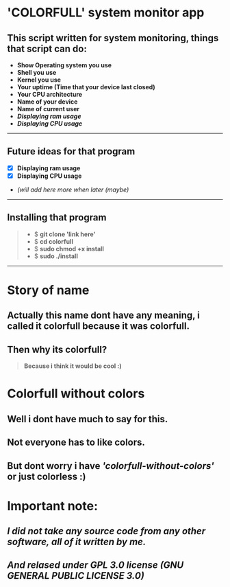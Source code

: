 # 'COLORFULL' system monitor app
## **This script written for system monitoring, things that script can do:**
- **Show Operating system you use**
- **Shell you use**
- **Kernel you use**
- **Your uptime (Time that your device last closed)**
- **Your CPU architecture**
- **Name of your device**
- **Name of current user**
- ***Displaying ram usage***
- ***Displaying CPU usage***
****
## **Future ideas for that program**
* [x] **Displaying ram usage**
* [x] **Displaying CPU usage**
* **(will add here more when later (maybe*)*
****
## **Installing that program**
>* $ **git clone 'link here'**
>* $ **cd colorfull**
>* $ **sudo chmod +x install**
>* $ **sudo ./install**
****

# **Story of name**
## **Actually this name dont have any meaning, i called it colorfull because it was colorfull.**

## **Then why its colorfull?**
>**Because i think it would be cool :)**

# **Colorfull without colors**
## **Well i dont have much to say for this.**
## **Not everyone has to like colors.**
## **But dont worry i have *'colorfull-without-colors'* or just colorless :)**

# Important note:
## ***I did not take any source code from any other software, all of it written by me.***
## ***And relased under GPL 3.0 license (GNU GENERAL PUBLIC LICENSE 3.0)***
